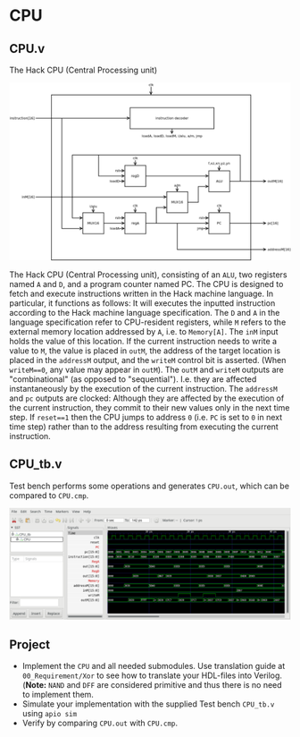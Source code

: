 # CPU

## CPU.v

The Hack CPU (Central Processing unit)

![CPU](CPU.png)

The Hack CPU (Central Processing unit), consisting of an `ALU`, two registers named `A` and `D`, and a program counter named PC.
The CPU is designed to fetch and execute instructions written in the Hack machine language.
In particular, it functions as follows:
It will executes the inputted instruction according to the Hack machine language specification.
The `D` and `A` in the language specification refer to CPU-resident registers, while `M` refers to the external memory location addressed by `A`, i.e. to `Memory[A]`.
The `inM` input holds the value of this location.
If the current instruction needs to write a value to `M`, the value is placed in `outM`, the address of the target location is placed in the `addressM` output, and the `writeM` control bit is asserted.
(When `writeM==0`, any value may appear in `outM`).
The `outM` and `writeM` outputs are "combinational" (as opposed to "sequential").
I.e. they are affected instantaneously by the execution of the current instruction.
The `addressM` and `pc` outputs are clocked:
Although they are affected by the execution of the current instruction, they commit to their new values only in the next time step.
If `reset==1` then the CPU jumps to address `0` (i.e. `PC` is set to `0` in next time step) rather than to the address resulting from executing the current instruction.

## CPU_tb.v

Test bench performs some operations and generates `CPU.out`, which can be compared to `CPU.cmp`.

![CPU test bench](CPU_tb.png)

## Project

* Implement the `CPU` and all needed submodules.
  Use translation guide at `00_Requirement/Xor` to see how to translate your HDL-files into Verilog.
  (**Note:** `NAND` and `DFF` are considered primitive and thus there is no need to implement them.
* Simulate your implementation with the supplied Test bench `CPU_tb.v` using `apio sim`
* Verify by comparing `CPU.out` with `CPU.cmp`.
